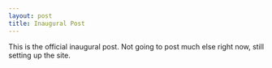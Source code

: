 ```yaml
---
layout: post
title: Inaugural Post
---
```


This is the official inaugural post. Not going to post much else right now, still setting up the site.
